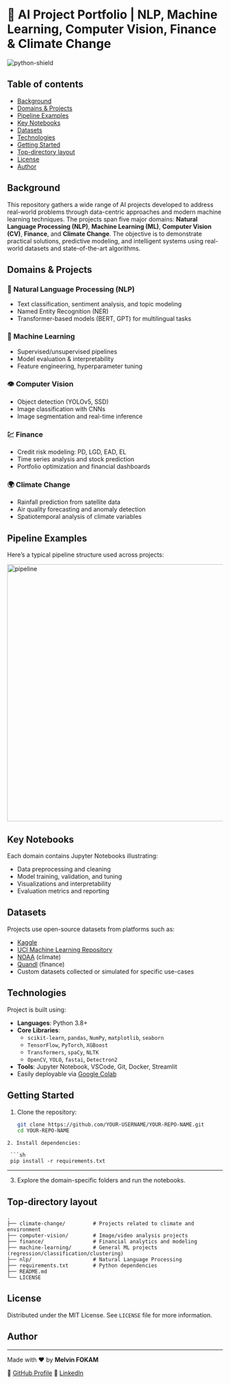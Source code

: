 # 🔬 AI Project Portfolio | NLP, Machine Learning, Computer Vision, Finance & Climate Change  

![python-shield](https://forthebadge.com/images/badges/made-with-python.svg)

## Table of contents
* [Background](#background)
* [Domains & Projects](#domains--projects)
* [Pipeline Examples](#pipeline-examples)
* [Key Notebooks](#key-notebooks)
* [Datasets](#datasets)
* [Technologies](#technologies)
* [Getting Started](#getting-started)
* [Top-directory layout](#top-directory-layout)
* [License](#license)
* [Author](#author)



## Background

This repository gathers a wide range of AI projects developed to address real-world problems through data-centric approaches and modern machine learning techniques. The projects span five major domains: **Natural Language Processing (NLP)**, **Machine Learning (ML)**, **Computer Vision (CV)**, **Finance**, and **Climate Change**. The objective is to demonstrate practical solutions, predictive modeling, and intelligent systems using real-world datasets and state-of-the-art algorithms.



## Domains & Projects

### 🧠 Natural Language Processing (NLP)
- Text classification, sentiment analysis, and topic modeling
- Named Entity Recognition (NER)
- Transformer-based models (BERT, GPT) for multilingual tasks

### 🤖 Machine Learning
- Supervised/unsupervised pipelines
- Model evaluation & interpretability
- Feature engineering, hyperparameter tuning

### 👁️ Computer Vision
- Object detection (YOLOv5, SSD)
- Image classification with CNNs
- Image segmentation and real-time inference

### 💹 Finance
- Credit risk modeling: PD, LGD, EAD, EL
- Time series analysis and stock prediction
- Portfolio optimization and financial dashboards

### 🌍 Climate Change
- Rainfall prediction from satellite data
- Air quality forecasting and anomaly detection
- Spatiotemporal analysis of climate variables


## Pipeline Examples

Here’s a typical pipeline structure used across projects:

<img src="./figures/project_pipeline.png" alt="pipeline" width="600"/>



## Key Notebooks

Each domain contains Jupyter Notebooks illustrating:
- Data preprocessing and cleaning
- Model training, validation, and tuning
- Visualizations and interpretability
- Evaluation metrics and reporting


## Datasets

Projects use open-source datasets from platforms such as:
- [Kaggle](https://www.kaggle.com)
- [UCI Machine Learning Repository](https://archive.ics.uci.edu)
- [NOAA](https://www.noaa.gov/) (climate)
- [Quandl](https://www.quandl.com/) (finance)
- Custom datasets collected or simulated for specific use-cases


## Technologies

Project is built using:
- **Languages**: Python 3.8+
- **Core Libraries**: 
  - `scikit-learn`, `pandas`, `NumPy`, `matplotlib`, `seaborn`
  - `TensorFlow`, `PyTorch`, `XGBoost`
  - `Transformers`, `spaCy`, `NLTK`
  - `OpenCV`, `YOLO`, `fastai`, `Detectron2`
- **Tools**: Jupyter Notebook, VSCode, Git, Docker, Streamlit
- Easily deployable via [Google Colab](https://colab.research.google.com)



## Getting Started

1. Clone the repository:
   ```sh
   git clone https://github.com/YOUR-USERNAME/YOUR-REPO-NAME.git
   cd YOUR-REPO-NAME
  ```
2. Install dependencies:

   ```sh
   pip install -r requirements.txt
   ```
---
3. Explore the domain-specific folders and run the notebooks.



## Top-directory layout

   ```
.
├── climate-change/         # Projects related to climate and environment
├── computer-vision/        # Image/video analysis projects
├── finance/                # Financial analytics and modeling
├── machine-learning/       # General ML projects (regression/classification/clustering)
├── nlp/                    # Natural Language Processing
├── requirements.txt        # Python dependencies
├── README.md               
└── LICENSE
 
   ```
  


## License

Distributed under the MIT License. See `LICENSE` file for more information.


## Author
---
Made with ❤️ by **Melvin FOKAM**

🔗 [GitHub Profile](https://github.com/MELAI-1)
🔗 [LinkedIn](https://www.linkedin.com/in/astridemelvinfokamninyim11/)


